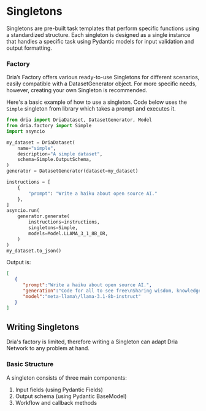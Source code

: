 # Singletons

Singletons are pre-built task templates that perform specific functions using a standardized structure. 
Each singleton is designed as a single instance that handles a specific task using Pydantic models for input validation and output formatting.
### Factory

Dria’s Factory offers various ready-to-use Singletons for different scenarios, easily compatible with a DatasetGenerator object. 
For more specific needs, however, creating your own Singleton is recommended.

Here's a basic example of how to use a singleton. Code below uses the `Simple` singleton from library which takes a prompt and executes it. 

```python
from dria import DriaDataset, DatasetGenerator, Model
from dria.factory import Simple
import asyncio

my_dataset = DriaDataset(
    name="simple",
    description="A simple dataset",
    schema=Simple.OutputSchema,
)
generator = DatasetGenerator(dataset=my_dataset)

instructions = [
    {
        "prompt": "Write a haiku about open source AI."
    },
]
asyncio.run(
    generator.generate(
        instructions=instructions,
        singletons=Simple,
        models=Model.LLAMA_3_1_8B_OR,
    )
)
my_dataset.to_json()

```

Output is:

```json
[
   {
      "prompt":"Write a haiku about open source AI.",
      "generation":"Code for all to see free\nSharing wisdom, knowledge flows\nHumanity's gift back",
      "model":"meta-llama\/llama-3.1-8b-instruct"
   }
]
```

## Writing Singletons

Dria's factory is limited, therefore writing a Singleton can adapt Dria Network to any problem at hand. 

### Basic Structure
A singleton consists of three main components:

1. Input fields (using Pydantic Fields)
2. Output schema (using Pydantic BaseModel)
3. Workflow and callback methods
